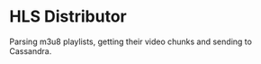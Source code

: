 HLS Distributor
================

Parsing m3u8 playlists, getting their video chunks and sending to Cassandra.
